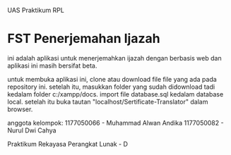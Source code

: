UAS Praktikum RPL

FST Penerjemahan Ijazah
=======================

ini adalah aplikasi untuk menerjemahkan ijazah dengan berbasis web dan aplikasi ini masih bersifat beta.

untuk membuka aplikasi ini, clone atau download file file yang ada pada repository ini.
setelah itu, masukkan folder yang sudah didownload tadi kedalam folder c:/xampp/docs.
import file database.sql kedalam database local.
setelah itu buka tautan "localhost/Sertificate-Translator" dalam browser.

anggota kelompok:
1177050066 - Muhammad Alwan Andika
1177050082 - Nurul Dwi Cahya

Praktikum Rekayasa Perangkat Lunak - D
